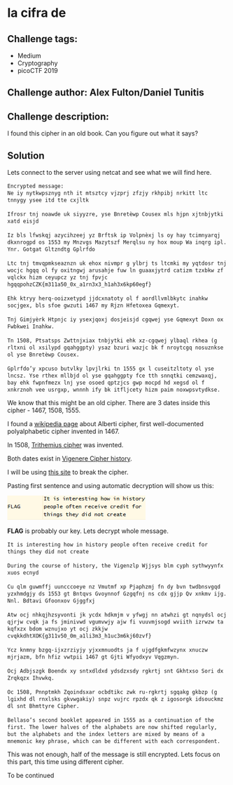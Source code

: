 # la cifra de
## Challenge tags:
- Medium
- Cryptography
- picoCTF 2019

## Challenge author: Alex Fulton/Daniel Tunitis
## Challenge description:
I found this cipher in an old book. Can you figure out what it says?

## Solution
Lets connect to the server using netcat and see what we will find here.

~~~
Encrypted message:
Ne iy nytkwpsznyg nth it mtsztcy vjzprj zfzjy rkhpibj nrkitt ltc tnnygy ysee itd tte cxjltk

Ifrosr tnj noawde uk siyyzre, yse Bnretèwp Cousex mls hjpn xjtnbjytki xatd eisjd

Iz bls lfwskqj azycihzeej yz Brftsk ip Volpnèxj ls oy hay tcimnyarqj dkxnrogpd os 1553 my Mnzvgs Mazytszf Merqlsu ny hox moup Wa inqrg ipl. Ynr. Gotgat Gltzndtg Gplrfdo 

Ltc tnj tmvqpmkseaznzn uk ehox nivmpr g ylbrj ts ltcmki my yqtdosr tnj wocjc hgqq ol fy oxitngwj arusahje fuw ln guaaxjytrd catizm tzxbkw zf vqlckx hizm ceyupcz yz tnj fpvjc hgqqpohzCZK{m311a50_0x_a1rn3x3_h1ah3x6kp60egf}

Ehk ktryy herq-ooizxetypd jjdcxnatoty ol f aordllvmlbkytc inahkw socjgex, bls sfoe gwzuti 1467 my Rjzn Hfetoxea Gqmexyt.

Tnj Gimjyèrk Htpnjc iy ysexjqoxj dosjeisjd cgqwej yse Gqmexyt Doxn ox Fwbkwei Inahkw.

Tn 1508, Ptsatsps Zwttnjxiax tnbjytki ehk xz-cgqwej ylbaql rkhea (g rltxni ol xsilypd gqahggpty) ysaz bzuri wazjc bk f nroytcgq nosuznkse ol yse Bnretèwp Cousex.

Gplrfdo’y xpcuso butvlky lpvjlrki tn 1555 gx l cuseitzltoty ol yse lncsz. Yse rthex mllbjd ol yse gqahggpty fce tth snnqtki cemzwaxqj, bay ehk fwpnfmezx lnj yse osoed qptzjcs gwp mocpd hd xegsd ol f xnkrznoh vee usrgxp, wnnnh ify bk itfljcety hizm paim noxwpsvtydkse.

~~~

We know that this might be an old cipher. There are 3 dates inside this cipher - 1467, 1508, 1555.

I found a [wikipedia page](https://en.wikipedia.org/wiki/Alberti_cipher) about Alberti cipher, first well-documented polyalphabetic cipher invented in 1467.

In 1508, [Trithemius cipher](https://en.wikipedia.org/wiki/Tabula_recta#Trithemius_cipher) was invented.

Both dates exist in [Vigenere Cipher history](https://en.wikipedia.org/wiki/Vigen%C3%A8re_cipher).

I will be using [this site](https://www.dcode.fr/vigenere-cipher) to break the cipher.

Pasting first sentence and using automatic decryption will show us this:

![image missing?](./content/la_cifra_de_01.png)

**FLAG** is probably our key. Lets decrypt whole message.

~~~
It is interesting how in history people often receive credit for things they did not create

During the course of history, the Vigenzlp Wjjsys blm cyph sythwyynfx xuos ecnyd

Cu qlm guwmffj uuncccoeye nz Vmutmf xp Pjaphzmj fn dy bvn twdbnsvgqd yzxhmdgjy ds 1553 gt Bntqvs Gvoynnof Gzgqfnj ns cdx gjjp Qv xnkmv ijg. Nnl. Bdtavi Gfoonxov Gjggfxj

Atw ocj nhkqjhzsyvonti jk ycdx hdkmjm v yfwgj nn atwhzi gt nqnydsl ocj qjrjw cvqk ja fs jminivwd vgumvwjy ajw fi vuuvmjsogd wviith izrwzw ta kqfxzx bdom wznujxo yt ocj zkkjw cvqkkdhtXOK{g311v50_0m_a1li3m3_h1uc3m6kj60zvf}

Ycz knmny bzgq-ijxzrziyjy yjxxmnuodts ja f ujgdfgkmfwzynx xnuczw mjrjazm, bfn hfiz vwtpii 1467 gt Gjti Wfyodxyv Vqgzmyn.

Ocj Adbjszgk Boendx xy sntxdldxd ydsdzxsdy rgkrtj snt Gkhtxso Sori dx Zrqkqzx Ihvwkq.

Oc 1508, Pnnptmkh Zqoindsxar ocbdtikc zwk ru-rgkrtj sgqakg gkbzp (g lgixhd dl rnxlsks gkvwgakiy) snpz vujrc rpzdx qk z igosorgk idsouckmz dl snt Bhmttyre Cipher.

Bellaso’s second booklet appeared in 1555 as a continuation of the first. The lower halves of the alphabets are now shifted regularly, but the alphabets and the index letters are mixed by means of a mnemonic key phrase, which can be different with each correspondent.
~~~

This was not enough, half of the message is still encrypted. Lets focus on this part, this time using different cipher.

To be continued
